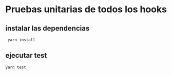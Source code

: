 # Pruebas unitarias de todos los hooks

## instalar las dependencias
```
 yarn install
```

## ejecutar test
```
yarn test
```